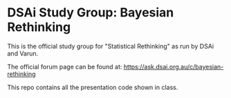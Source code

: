 # DSAi Study Group: Bayesian Rethinking

This is the official study group for "Statistical Rethinking" as run by DSAi and Varun. 

The official forum page can be found at: https://ask.dsai.org.au/c/bayesian-rethinking

This repo contains all the presentation code shown in class.
